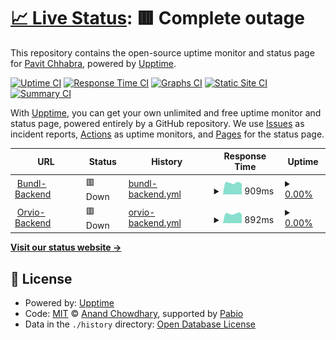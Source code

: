 # [📈 Live Status](https://theSoberSobber.github.io/bundl-healthcheck): <!--live status--> **🟥 Complete outage**

This repository contains the open-source uptime monitor and status page for [Pavit Chhabra](theSoberSobber.github.io/theSoberSobber), powered by [Upptime](https://github.com/upptime/upptime).

[![Uptime CI](https://github.com/theSoberSobber/bundl-healthcheck/workflows/Uptime%20CI/badge.svg)](https://github.com/theSoberSobber/bundl-healthcheck/actions?query=workflow%3A%22Uptime+CI%22)
[![Response Time CI](https://github.com/theSoberSobber/bundl-healthcheck/workflows/Response%20Time%20CI/badge.svg)](https://github.com/theSoberSobber/bundl-healthcheck/actions?query=workflow%3A%22Response+Time+CI%22)
[![Graphs CI](https://github.com/theSoberSobber/bundl-healthcheck/workflows/Graphs%20CI/badge.svg)](https://github.com/theSoberSobber/bundl-healthcheck/actions?query=workflow%3A%22Graphs+CI%22)
[![Static Site CI](https://github.com/theSoberSobber/bundl-healthcheck/workflows/Static%20Site%20CI/badge.svg)](https://github.com/theSoberSobber/bundl-healthcheck/actions?query=workflow%3A%22Static+Site+CI%22)
[![Summary CI](https://github.com/theSoberSobber/bundl-healthcheck/workflows/Summary%20CI/badge.svg)](https://github.com/theSoberSobber/bundl-healthcheck/actions?query=workflow%3A%22Summary+CI%22)

With [Upptime](https://upptime.js.org), you can get your own unlimited and free uptime monitor and status page, powered entirely by a GitHub repository. We use [Issues](https://github.com/theSoberSobber/bundl-healthcheck/issues) as incident reports, [Actions](https://github.com/theSoberSobber/bundl-healthcheck/actions) as uptime monitors, and [Pages](https://theSoberSobber.github.io/bundl-healthcheck) for the status page.

<!--start: status pages-->
<!-- This summary is generated by Upptime (https://github.com/upptime/upptime) -->
<!-- Do not edit this manually, your changes will be overwritten -->
<!-- prettier-ignore -->
| URL | Status | History | Response Time | Uptime |
| --- | ------ | ------- | ------------- | ------ |
| <img alt="" src="https://icons.duckduckgo.com/ip3/backend-bundl.1110777.xyz.ico" height="13"> [Bundl-Backend](https://backend-bundl.1110777.xyz/health) | 🟥 Down | [bundl-backend.yml](https://github.com/theSoberSobber/Bundl-Healthcheck/commits/HEAD/history/bundl-backend.yml) | <details><summary><img alt="Response time graph" src="./graphs/bundl-backend/response-time-week.png" height="20"> 909ms</summary><br><a href="https://theSoberSobber.github.io/Bundl-Healthcheck/history/bundl-backend"><img alt="Response time 845" src="https://img.shields.io/endpoint?url=https%3A%2F%2Fraw.githubusercontent.com%2FtheSoberSobber%2FBundl-Healthcheck%2FHEAD%2Fapi%2Fbundl-backend%2Fresponse-time.json"></a><br><a href="https://theSoberSobber.github.io/Bundl-Healthcheck/history/bundl-backend"><img alt="24-hour response time 840" src="https://img.shields.io/endpoint?url=https%3A%2F%2Fraw.githubusercontent.com%2FtheSoberSobber%2FBundl-Healthcheck%2FHEAD%2Fapi%2Fbundl-backend%2Fresponse-time-day.json"></a><br><a href="https://theSoberSobber.github.io/Bundl-Healthcheck/history/bundl-backend"><img alt="7-day response time 909" src="https://img.shields.io/endpoint?url=https%3A%2F%2Fraw.githubusercontent.com%2FtheSoberSobber%2FBundl-Healthcheck%2FHEAD%2Fapi%2Fbundl-backend%2Fresponse-time-week.json"></a><br><a href="https://theSoberSobber.github.io/Bundl-Healthcheck/history/bundl-backend"><img alt="30-day response time 857" src="https://img.shields.io/endpoint?url=https%3A%2F%2Fraw.githubusercontent.com%2FtheSoberSobber%2FBundl-Healthcheck%2FHEAD%2Fapi%2Fbundl-backend%2Fresponse-time-month.json"></a><br><a href="https://theSoberSobber.github.io/Bundl-Healthcheck/history/bundl-backend"><img alt="1-year response time 845" src="https://img.shields.io/endpoint?url=https%3A%2F%2Fraw.githubusercontent.com%2FtheSoberSobber%2FBundl-Healthcheck%2FHEAD%2Fapi%2Fbundl-backend%2Fresponse-time-year.json"></a></details> | <details><summary><a href="https://theSoberSobber.github.io/Bundl-Healthcheck/history/bundl-backend">0.00%</a></summary><a href="https://theSoberSobber.github.io/Bundl-Healthcheck/history/bundl-backend"><img alt="All-time uptime 68.04%" src="https://img.shields.io/endpoint?url=https%3A%2F%2Fraw.githubusercontent.com%2FtheSoberSobber%2FBundl-Healthcheck%2FHEAD%2Fapi%2Fbundl-backend%2Fuptime.json"></a><br><a href="https://theSoberSobber.github.io/Bundl-Healthcheck/history/bundl-backend"><img alt="24-hour uptime 0.00%" src="https://img.shields.io/endpoint?url=https%3A%2F%2Fraw.githubusercontent.com%2FtheSoberSobber%2FBundl-Healthcheck%2FHEAD%2Fapi%2Fbundl-backend%2Fuptime-day.json"></a><br><a href="https://theSoberSobber.github.io/Bundl-Healthcheck/history/bundl-backend"><img alt="7-day uptime 0.00%" src="https://img.shields.io/endpoint?url=https%3A%2F%2Fraw.githubusercontent.com%2FtheSoberSobber%2FBundl-Healthcheck%2FHEAD%2Fapi%2Fbundl-backend%2Fuptime-week.json"></a><br><a href="https://theSoberSobber.github.io/Bundl-Healthcheck/history/bundl-backend"><img alt="30-day uptime 52.33%" src="https://img.shields.io/endpoint?url=https%3A%2F%2Fraw.githubusercontent.com%2FtheSoberSobber%2FBundl-Healthcheck%2FHEAD%2Fapi%2Fbundl-backend%2Fuptime-month.json"></a><br><a href="https://theSoberSobber.github.io/Bundl-Healthcheck/history/bundl-backend"><img alt="1-year uptime 68.04%" src="https://img.shields.io/endpoint?url=https%3A%2F%2Fraw.githubusercontent.com%2FtheSoberSobber%2FBundl-Healthcheck%2FHEAD%2Fapi%2Fbundl-backend%2Fuptime-year.json"></a></details>
| <img alt="" src="https://icons.duckduckgo.com/ip3/backend-orvio.1110777.xyz.ico" height="13"> [Orvio-Backend](https://backend-orvio.1110777.xyz) | 🟥 Down | [orvio-backend.yml](https://github.com/theSoberSobber/Bundl-Healthcheck/commits/HEAD/history/orvio-backend.yml) | <details><summary><img alt="Response time graph" src="./graphs/orvio-backend/response-time-week.png" height="20"> 892ms</summary><br><a href="https://theSoberSobber.github.io/Bundl-Healthcheck/history/orvio-backend"><img alt="Response time 858" src="https://img.shields.io/endpoint?url=https%3A%2F%2Fraw.githubusercontent.com%2FtheSoberSobber%2FBundl-Healthcheck%2FHEAD%2Fapi%2Forvio-backend%2Fresponse-time.json"></a><br><a href="https://theSoberSobber.github.io/Bundl-Healthcheck/history/orvio-backend"><img alt="24-hour response time 831" src="https://img.shields.io/endpoint?url=https%3A%2F%2Fraw.githubusercontent.com%2FtheSoberSobber%2FBundl-Healthcheck%2FHEAD%2Fapi%2Forvio-backend%2Fresponse-time-day.json"></a><br><a href="https://theSoberSobber.github.io/Bundl-Healthcheck/history/orvio-backend"><img alt="7-day response time 892" src="https://img.shields.io/endpoint?url=https%3A%2F%2Fraw.githubusercontent.com%2FtheSoberSobber%2FBundl-Healthcheck%2FHEAD%2Fapi%2Forvio-backend%2Fresponse-time-week.json"></a><br><a href="https://theSoberSobber.github.io/Bundl-Healthcheck/history/orvio-backend"><img alt="30-day response time 854" src="https://img.shields.io/endpoint?url=https%3A%2F%2Fraw.githubusercontent.com%2FtheSoberSobber%2FBundl-Healthcheck%2FHEAD%2Fapi%2Forvio-backend%2Fresponse-time-month.json"></a><br><a href="https://theSoberSobber.github.io/Bundl-Healthcheck/history/orvio-backend"><img alt="1-year response time 858" src="https://img.shields.io/endpoint?url=https%3A%2F%2Fraw.githubusercontent.com%2FtheSoberSobber%2FBundl-Healthcheck%2FHEAD%2Fapi%2Forvio-backend%2Fresponse-time-year.json"></a></details> | <details><summary><a href="https://theSoberSobber.github.io/Bundl-Healthcheck/history/orvio-backend">0.00%</a></summary><a href="https://theSoberSobber.github.io/Bundl-Healthcheck/history/orvio-backend"><img alt="All-time uptime 68.17%" src="https://img.shields.io/endpoint?url=https%3A%2F%2Fraw.githubusercontent.com%2FtheSoberSobber%2FBundl-Healthcheck%2FHEAD%2Fapi%2Forvio-backend%2Fuptime.json"></a><br><a href="https://theSoberSobber.github.io/Bundl-Healthcheck/history/orvio-backend"><img alt="24-hour uptime 0.00%" src="https://img.shields.io/endpoint?url=https%3A%2F%2Fraw.githubusercontent.com%2FtheSoberSobber%2FBundl-Healthcheck%2FHEAD%2Fapi%2Forvio-backend%2Fuptime-day.json"></a><br><a href="https://theSoberSobber.github.io/Bundl-Healthcheck/history/orvio-backend"><img alt="7-day uptime 0.00%" src="https://img.shields.io/endpoint?url=https%3A%2F%2Fraw.githubusercontent.com%2FtheSoberSobber%2FBundl-Healthcheck%2FHEAD%2Fapi%2Forvio-backend%2Fuptime-week.json"></a><br><a href="https://theSoberSobber.github.io/Bundl-Healthcheck/history/orvio-backend"><img alt="30-day uptime 52.33%" src="https://img.shields.io/endpoint?url=https%3A%2F%2Fraw.githubusercontent.com%2FtheSoberSobber%2FBundl-Healthcheck%2FHEAD%2Fapi%2Forvio-backend%2Fuptime-month.json"></a><br><a href="https://theSoberSobber.github.io/Bundl-Healthcheck/history/orvio-backend"><img alt="1-year uptime 68.17%" src="https://img.shields.io/endpoint?url=https%3A%2F%2Fraw.githubusercontent.com%2FtheSoberSobber%2FBundl-Healthcheck%2FHEAD%2Fapi%2Forvio-backend%2Fuptime-year.json"></a></details>

<!--end: status pages-->

[**Visit our status website →**](https://theSoberSobber.github.io/bundl-healthcheck)

## 📄 License

- Powered by: [Upptime](https://github.com/upptime/upptime)
- Code: [MIT](./LICENSE) © [Anand Chowdhary](https://anandchowdhary.com), supported by [Pabio](https://pabio.com)
- Data in the `./history` directory: [Open Database License](https://opendatacommons.org/licenses/odbl/1-0/)
